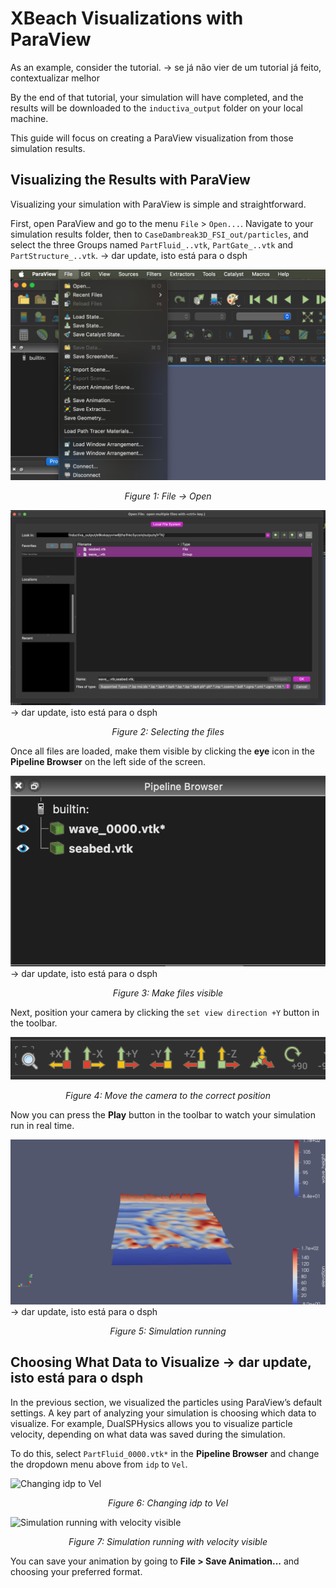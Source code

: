 # XBeach Visualizations with ParaView
As an example, consider the []() tutorial. -> se já não vier de um tutorial já feito, contextualizar melhor

By the end of that tutorial, your simulation will have completed, and the results will be downloaded to the `inductiva_output` folder on your local machine.

This guide will focus on creating a ParaView visualization from those simulation results.

## Visualizing the Results with ParaView
Visualizing your simulation with ParaView is simple and straightforward.

First, open ParaView and go to the menu `File` > `Open...`. Navigate to your
simulation results folder, then to `CaseDambreak3D_FSI_out/particles`, and select the three Groups named `PartFluid_..vtk`, `PartGate_..vtk` and `PartStructure_..vtk`. -> dar update, isto está para o dsph

![File -> Open](./_static/file-open.png)
<p align="center"><em>Figure 1: File -> Open</em></p>

![Selecting the files](./_static/select-files.png) -> dar update, isto está para o dsph
<p align="center"><em>Figure 2: Selecting the files</em></p>

Once all files are loaded, make them visible by clicking the **eye** icon in the **Pipeline Browser** 
on the left side of the screen.

![Make files visible](./_static/eye.png) -> dar update, isto está para o dsph
<p align="center"><em>Figure 3: Make files visible</em></p>

Next, position your camera by clicking the `set view direction +Y` button in the toolbar.

![Move the camera to the correct position](./_static/camera.png)
<p align="center"><em>Figure 4: Move the camera to the correct position</em></p>

Now you can press the **Play** button in the toolbar to watch your simulation run in real time.

![Simulation running](./_static/sim.png) -> dar update, isto está para o dsph
<p align="center"><em>Figure 5: Simulation running</em></p>

## Choosing What Data to Visualize -> dar update, isto está para o dsph
In the previous section, we visualized the particles using ParaView’s default settings. A key part of analyzing your simulation is choosing which data to visualize. For example, DualSPHysics allows you to visualize particle velocity, depending on what data was saved during the simulation.

To do this, select `PartFluid_0000.vtk*` in the **Pipeline Browser** and change the dropdown menu above from `idp` to `Vel`.

![Changing idp to Vel](./_static/pick_vel.png)
<p align="center"><em>Figure 6: Changing idp to Vel</em></p>

![Simulation running with velocity visible](./_static/sim_vel.png)
<p align="center"><em>Figure 7: Simulation running with velocity visible</em></p>

You can save your animation by going to **File > Save Animation...** and choosing your preferred format.